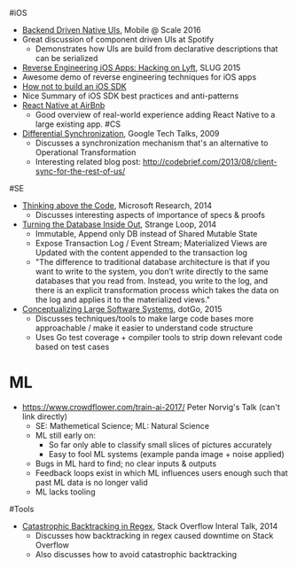 #iOS
- [Backend Driven Native UIs](https://code.facebook.com/posts/1566627733629653/mobile-scale-london-recap/), Mobile @ Scale 2016
- Great discussion of component driven UIs at Spotify
  - Demonstrates how UIs are build from declarative descriptions that can be serialized 
- [Reverse Engineering iOS Apps: Hacking on Lyft](https://realm.io/news/conrad-kramer-reverse-engineering-ios-apps-lyft/), SLUG 2015
- Awesome demo of reverse engineering techniques for iOS apps
- [How not to build an iOS SDK](https://realm.io/news/altconf-conrad-kramer-writing-iOS-sdk/) 
- Nice Summary of iOS SDK best practices and anti-patterns
- [React Native at AirBnb](https://www.youtube.com/watch?v=tUfgQtmG3R0)
  - Good overview of real-world experience adding React Native to a large existing app.
#CS 
- [Differential Synchronization](https://www.youtube.com/watch?v=S2Hp_1jqpY8), Google Tech Talks, 2009
  - Discusses a synchronization mechanism that's an alternative to Operational Transformation 
  - Interesting related blog post: http://codebrief.com/2013/08/client-sync-for-the-rest-of-us/ 

#SE
- [Thinking above the Code](https://www.youtube.com/watch?v=-4Yp3j_jk8Q), Microsoft Research, 2014
  - Discusses interesting aspects of importance of specs & proofs
- [Turning the Database Inside Out](https://www.youtube.com/watch?v=fU9hR3kiOK0), Strange Loop, 2014
  - Immutable, Append only DB instead of Shared Mutable State
  - Expose Transaction Log / Event Stream; Materialized Views are Updated with the content appended to the transaction log
  - "The difference to traditional database architecture is that if you want to write to the system, you don’t write directly to the same databases that you read from. Instead, you write to the log, and there is an explicit transformation process which takes the data on the log and applies it to the materialized views."
- [Conceptualizing Large Software Systems](http://www.thedotpost.com/2015/11/alan-shreve-conceptualizing-large-software-systems), dotGo, 2015
  - Discusses techniques/tools to make large code bases more approachable / make it easier to understand code structure
  - Uses Go test coverage + compiler tools to strip down relevant code based on test cases



# ML

- https://www.crowdflower.com/train-ai-2017/ Peter Norvig's Talk (can't link directly)
  - SE: Mathemetical Science; ML: Natural Science
  - ML still early on:
    - So far only able to classify small slices of pictures accurately
    - Easy to fool ML systems (example panda image + noise applied)
  - Bugs in ML hard to find; no clear inputs & outputs
  - Feedback loops exist in which ML influences users enough such that past ML data is no longer valid
  - ML lacks tooling

#Tools

- [Catastrophic Backtracking in Regex](https://vimeo.com/112065252), Stack Overflow Interal Talk, 2014
  - Discusses how backtracking in regex caused downtime on Stack Overflow
  - Also discusses how to avoid catastrophic backtracking 
